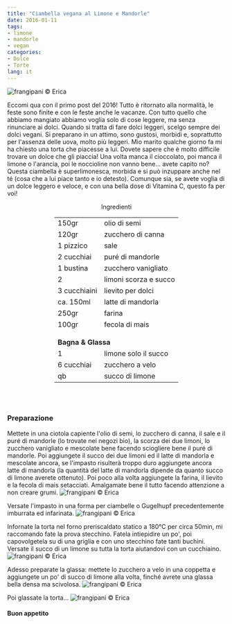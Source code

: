 ```yaml
---
title: "Ciambella vegana al Limone e Mandorle"
date: 2016-01-11
tags:
- limone
- mandorle
- vegan
categories:
- Dolce
- Torte
lang: it
---
```

![](../2016-01-11-ciambella-al-limone-e-mandorle/header.jpg "frangipani © Erica")

Eccomi qua con il primo post del 2016! Tutto è ritornato alla normalità, le feste sono finite e con le feste anche le vacanze. Con tutto quello che abbiamo mangiato abbiamo voglia solo di cose leggere, ma senza rinunciare ai dolci. Quando si tratta di fare dolci leggeri, scelgo sempre dei dolci vegani. Si preparano in un attimo, sono gustosi, morbidi e, soprattutto per l'assenza delle uova, molto più leggeri. Mio marito qualche giorno fa mi ha chiesto una torta che piacesse a lui. Dovete sapere che è molto difficile trovare un dolce che gli piaccia! Una volta manca il cioccolato, poi manca il limone o l'arancia, poi le noccioline non vanno bene... avete capito no? Questa ciambella è superlimonesca, morbida e si può inzuppare anche nel té (cosa che a lui piace tanto e io detesto). Comunque sia, se avete voglia di un dolce leggero e veloce, e con una bella dose di Vitamina C, questo fa per voi!


<div id="wrapper" style="text-align: center">
  <div id="yourdiv" style="display: inline-block;">
    <div class="ingredients">
      <div class="ingredients-title">Ingredienti</div>
      <table>
        <tbody>
          </tr>
          <tr>
            <td>150gr</td>
            <td>olio di semi</td>
          </tr>
          <tr>
            <td>120gr</td>
            <td>zucchero di canna</td>
          </tr>
          <tr>
            <td>1 pizzico</td>
            <td>sale</td>
          </tr>
          <tr>
            <td>2 cucchiai</td>
            <td>puré di mandorle</td>
          </tr>
          <tr>
            <td>1 bustina</td>
            <td>zucchero vanigliato</td>
          </tr>
          <tr>
            <td>2</td>
            <td>limoni scorza e succo</td>
          </tr>
          <tr>
            <td>3 cucchiaini</td>
            <td>lievito per dolci</td>
          </tr>
          <tr>
            <td>ca. 150ml</td>
            <td>latte di mandorla</td>
           </tr>
          <tr>
            <td>250gr</td>
            <td>farina</td>
          </tr>
          <tr>
            <td>100gr</td>
            <td>fecola di mais</td>
          </tr>
          <tr style="height: 15px;"></tr>
          <tr>          
            <td colspan="2"><b>Bagna & Glassa</b></td>
          </tr>      
          <tr>
            <td>1</td>
            <td>limone solo il succo</td>
          </tr>
          <tr>
            <td>6 cucchiai</td>
            <td>zucchero a velo</td>
          </tr>
          <tr>
            <td>qb</td>
            <td>succo di limone</td>
          </tr>
        </tbody>
      </table>
      <br></br>
    </div>
  </div>
</div>


<h3>
  <font color="grey">
    <i class="fa-solid fa-gears"></i>
  </font> Preparazione
</h3>

Mettete in una ciotola capiente l'olio di semi, lo zucchero di canna, il sale e il puré di mandorle (lo trovate nei negozi bio), la scorza dei due limoni, lo zucchero vanigliato e mescolate bene facendo sciogliere bene il puré di mandorle. Poi aggiungete il succo dei due limoni ed il latte di mandorla e mescolate ancora, se l'impasto risulterà troppo duro aggiungete ancora latte di mandorla (la quantità del latte di mandorla dipende da quanto succo di limone averete ottenuto). Poi poco alla volta aggiungete la farina, il lievito e la fecola di mais setacciati. Amalgamate bene il tutto facendo attenzione a non creare grumi.
![](../2016-01-11-ciambella-al-limone-e-mandorle/impasto.jpg "frangipani © Erica")

Versate l'impasto in una forma per ciambelle o Gugelhupf precedentemente imburrata ed infarinata.
![](../2016-01-11-ciambella-al-limone-e-mandorle/teglia.jpg "frangipani © Erica")

Infornate la torta nel forno preriscaldato statico a 180°C per circa 50min, mi raccomando fate la prova stecchino. Fatela intiepidire un po', poi capovolgetela su di una griglia e con uno stecchino fate tanti buchini. Versate il succo di un limone su tutta la torta aiutandovi con un cucchiaino.
![](../2016-01-11-ciambella-al-limone-e-mandorle/buchini.jpg "frangipani © Erica")

Adesso preparate la glassa: mettete lo zucchero a velo in una coppetta e aggiungete un po' di succo di limone alla volta, finché avrete una glassa bella densa ma scivolosa.
![](../2016-01-11-ciambella-al-limone-e-mandorle/glassa.jpg "frangipani © Erica")

Poi glassate la torta...
![](../2016-01-11-ciambella-al-limone-e-mandorle/risultato.jpg "frangipani © Erica")


<h4>Buon appetito
  <font color="red">
    <i class="fa-regular fa-face-smile"></i>
  </font>
</h4>
